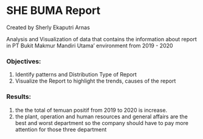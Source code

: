 
# SHE BUMA Report

Created by Sherly Ekaputri Arnas

Analysis and Visualization of data that contains the information about report in PT Bukit Makmur Mandiri Utama’ environment from 2019 - 2020
### **Objectives**:
1. Identify patterns and Distribution Type of Report
2. Visualize the Report to highlight the trends, causes of the report

### **Results**:
1. the the total of temuan positif from 2019 to 2020 is increase.
2. the plant, operation and human resources and general affairs are the best and worst department
so the company should have to pay more attention for those three department


